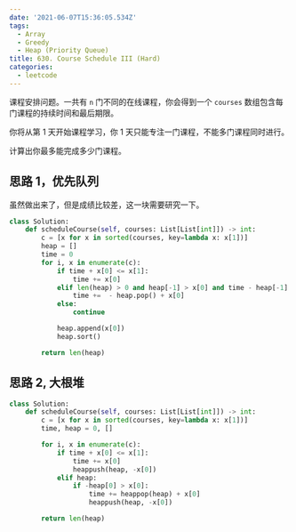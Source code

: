 ```yaml
---
date: '2021-06-07T15:36:05.534Z'
tags:
  - Array
  - Greedy
  - Heap (Priority Queue)
title: 630. Course Schedule III (Hard)
categories:
  - leetcode
---
```


课程安排问题。一共有 `n` 门不同的在线课程，你会得到一个 `courses` 数组包含每门课程的持续时间和最后期限。

你将从第 1 天开始课程学习，你 1 天只能专注一门课程，不能多门课程同时进行。

计算出你最多能完成多少门课程。

<!-- more -->

## 思路 1，优先队列

虽然做出来了，但是成绩比较差，这一块需要研究一下。

```python
class Solution:
    def scheduleCourse(self, courses: List[List[int]]) -> int:
        c = [x for x in sorted(courses, key=lambda x: x[1])]
        heap = []
        time = 0
        for i, x in enumerate(c):
            if time + x[0] <= x[1]:
                time += x[0]
            elif len(heap) > 0 and heap[-1] > x[0] and time - heap[-1] + x[0] <= x[1]:
                time +=  - heap.pop() + x[0]
            else:
                continue

            heap.append(x[0])
            heap.sort()

        return len(heap)
```

## 思路 2, 大根堆

```python
class Solution:
    def scheduleCourse(self, courses: List[List[int]]) -> int:
        c = [x for x in sorted(courses, key=lambda x: x[1])]
        time, heap = 0, []

        for i, x in enumerate(c):
            if time + x[0] <= x[1]:
                time += x[0]
                heappush(heap, -x[0])
            elif heap:
                if -heap[0] > x[0]:
                    time += heappop(heap) + x[0]
                    heappush(heap, -x[0])

        return len(heap)
```

